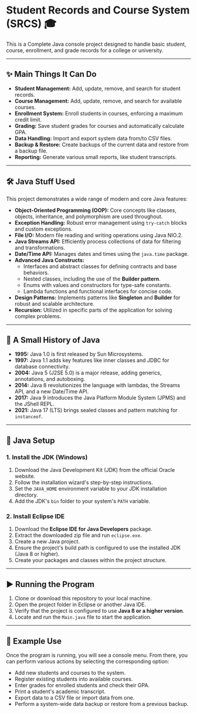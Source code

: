 # Student Records and Course System (SRCS) 🎓

This is a Complete Java console project designed to handle basic student, course, enrollment, and grade records for a college or university.

---

## ✨ Main Things It Can Do

* **Student Management:** Add, update, remove, and search for student records.
* **Course Management:** Add, update, remove, and search for available courses.
* **Enrollment System:** Enroll students in courses, enforcing a maximum credit limit.
* **Grading:** Save student grades for courses and automatically calculate GPA.
* **Data Handling:** Import and export system data from/to CSV files.
* **Backup & Restore:** Create backups of the current data and restore from a backup file.
* **Reporting:** Generate various small reports, like student transcripts.

---

## 🛠️ Java Stuff Used

This project demonstrates a wide range of modern and core Java features:

* **Object-Oriented Programming (OOP):** Core concepts like classes, objects, inheritance, and polymorphism are used throughout.
* **Exception Handling:** Robust error management using `try-catch` blocks and custom exceptions.
* **File I/O:** Modern file reading and writing operations using Java NIO.2.
* **Java Streams API:** Efficiently process collections of data for filtering and transformations.
* **Date/Time API:** Manages dates and times using the `java.time` package.
* **Advanced Java Constructs:**
    * Interfaces and abstract classes for defining contracts and base behaviors.
    * Nested classes, including the use of the **Builder pattern**.
    * Enums with values and constructors for type-safe constants.
    * Lambda functions and functional interfaces for concise code.
* **Design Patterns:** Implements patterns like **Singleton** and **Builder** for robust and scalable architecture.
* **Recursion:** Utilized in specific parts of the application for solving complex problems.

---

## 📜 A Small History of Java

* **1995:** Java 1.0 is first released by Sun Microsystems.
* **1997:** Java 1.1 adds key features like inner classes and JDBC for database connectivity.
* **2004:** Java 5 (J2SE 5.0) is a major release, adding generics, annotations, and autoboxing.
* **2014:** Java 8 revolutionizes the language with lambdas, the Streams API, and a new Date/Time API.
* **2017:** Java 9 introduces the Java Platform Module System (JPMS) and the JShell REPL.
* **2021:** Java 17 (LTS) brings sealed classes and pattern matching for `instanceof`.

---

## 🚀 Java Setup

### 1. Install the JDK (Windows)
1.  Download the Java Development Kit (JDK) from the official Oracle website.
2.  Follow the installation wizard's step-by-step instructions.
3.  Set the `JAVA_HOME` environment variable to your JDK installation directory.
4.  Add the JDK's `bin` folder to your system's `PATH` variable.

### 2. Install Eclipse IDE
1.  Download the **Eclipse IDE for Java Developers** package.
2.  Extract the downloaded zip file and run `eclipse.exe`.
3.  Create a new Java project.
4.  Ensure the project's build path is configured to use the installed JDK (Java 8 or higher).
5.  Create your packages and classes within the project structure.

---

## ▶️ Running the Program

1.  Clone or download this repository to your local machine.
2.  Open the project folder in Eclipse or another Java IDE.
3.  Verify that the project is configured to use **Java 8 or a higher version**.
4.  Locate and run the `Main.java` file to start the application.

---

## 📝 Example Use

Once the program is running, you will see a console menu. From there, you can perform various actions by selecting the corresponding option:

* Add new students and courses to the system.
* Register existing students into available courses.
* Enter grades for enrolled students and check their GPA.
* Print a student's academic transcript.
* Export data to a CSV file or import data from one.
* Perform a system-wide data backup or restore from a previous backup.